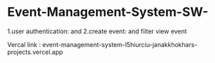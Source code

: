 # Event-Management-System-SW-
1.user authentication:  and  2.create event: and filter view event

Vercal link : event-management-system-l5hiurciu-janakkhokhars-projects.vercel.app
